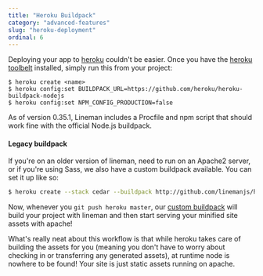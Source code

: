 ```yaml
---
title: "Heroku Buildpack"
category: "advanced-features"
slug: "heroku-deployment"
ordinal: 6
---
```


Deploying your app to [heroku](http://heroku.com) couldn't be easier. Once you have the [heroku toolbelt](https://toolbelt.heroku.com) installed, simply run this from your project:

```
$ heroku create <name>
$ heroku config:set BUILDPACK_URL=https://github.com/heroku/heroku-buildpack-nodejs
$ heroku config:set NPM_CONFIG_PRODUCTION=false
```

As of version 0.35.1, Lineman includes a Procfile and npm script that should work fine with the official Node.js buildpack.

#### Legacy buildpack

If you're on an older version of lineman, need to run on an Apache2 server, or if you're using Sass, we also have a custom buildpack available. You can set it up like so:


```bash
$ heroku create --stack cedar --buildpack http://github.com/linemanjs/heroku-buildpack-lineman.git
```

Now, whenever you `git push heroku master`, our [custom buildpack](http://github.com/linemanjs/heroku-buildpack-lineman) will build your project with lineman and then start serving your minified site assets with apache!

What's really neat about this workflow is that while heroku takes care of building the assets for you (meaning you don't have to worry about checking in or transferring any generated assets), at runtime node is nowhere to be found! Your site is just static assets running on apache.
